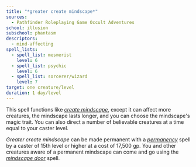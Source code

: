 ```yaml
---
title: "*greater create mindscape*"
sources:
  - Pathfinder Roleplaying Game Occult Adventures
school: illusion
subschool: phantasm
descriptors:
  - mind-affecting
spell_lists:
  - spell_list: mesmerist
    level: 6
  - spell_list: psychic
    level: 6
  - spell_list: sorcerer/wizard
    level: 7
target: one creature/level
duration: 1 day/level
---
```


This spell functions like [*create mindscape*](/spells/create-mindscape/), except it can affect more creatures, the mindscape lasts longer, and you can choose the mindscape's magic trait. You can also direct a number of believable creatures at a time equal to your caster level.

*Greater create mindscape* can be made permanent with a [*permanency*](/spells/permanency/) spell by a caster of 15th level or higher at a cost of 17,500 gp. You and other creatures aware of a permanent mindscape can come and go using the [*mindscape door*](/spells/mindscape-door/) spell.
